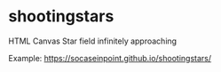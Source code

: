 # shootingstars
HTML Canvas Star field infinitely approaching

Example:
https://socaseinpoint.github.io/shootingstars/
